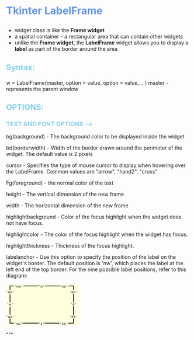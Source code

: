 # <p style = "color: CornFlowerBlue;"> Tkinter LabelFrame </p>

- widget class is like the **Frame widget** 
- a spatial container - a rectangular area that can contain other
  widgets
- unlike the **Frame widget**, the **LabelFrame** widget allows 
  you to display a **label** as part of the border around the area


 ## <p style = "color: SkyBlue;">Syntax:</p>

w = LabelFrame(master, option = value, option = value,... )
master - represents the parent window



## <p style = "color: SkyBlue;">OPTIONS:</p>


### <p style = "color: SkyBlue;">TEXT AND FONT OPTIONS -->


bg(background)   - The background color to be displayed inside the widget

bd(borderwidth)  - Width of the border drawn around the perimeter of the widget. The default value is 2 pixels

cursor           - Specifies the type of mouse cursor to 
                   display when hovering over the LabelFrame.
                   Common values are "arrow", "hand2", "cross"

Fg(foreground)   - the normal color of the text

height - The vertical dimension of the new frame

width	- The horizontal dimension of the new frame

highlightbackground	- Color of the focus highlight when the widget does not have focus.

highlightcolor - The color of the focus highlight when the widget has focus.

highlightthickness - Thickness of the focus highlight.

labelanchor	- Use this option to specify the position of the label on the widget's border. The default position is 'nw', which places the label at the left end of the top border. For the nine possible label positions, refer to this diagram:


<img src="/IMAGES/LabelFrame_diagram.png" style="width: 200px;" />



 




"""
